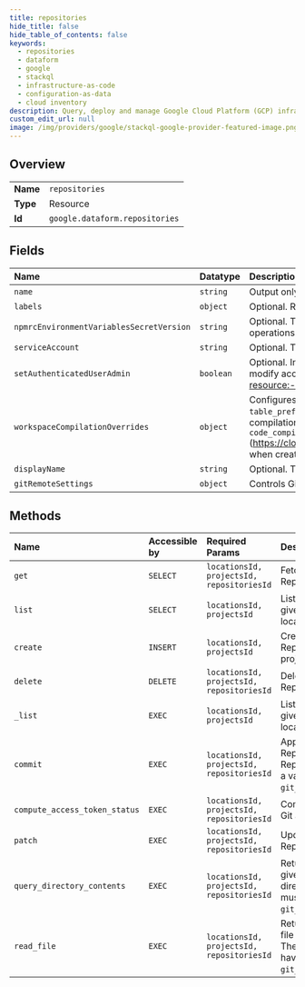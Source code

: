 ```yaml
---
title: repositories
hide_title: false
hide_table_of_contents: false
keywords:
  - repositories
  - dataform
  - google    
  - stackql
  - infrastructure-as-code
  - configuration-as-data
  - cloud inventory
description: Query, deploy and manage Google Cloud Platform (GCP) infrastructure and resources using SQL
custom_edit_url: null
image: /img/providers/google/stackql-google-provider-featured-image.png
---
```

  
    

## Overview
<table><tbody>
<tr><td><b>Name</b></td><td><code>repositories</code></td></tr>
<tr><td><b>Type</b></td><td>Resource</td></tr>
<tr><td><b>Id</b></td><td><code>google.dataform.repositories</code></td></tr>
</tbody></table>

## Fields
| Name | Datatype | Description |
|:-----|:---------|:------------|
| `name` | `string` | Output only. The repository's name. |
| `labels` | `object` | Optional. Repository user labels. |
| `npmrcEnvironmentVariablesSecretVersion` | `string` | Optional. The name of the Secret Manager secret version to be used to interpolate variables into the .npmrc file for package installation operations. Must be in the format `projects/*/secrets/*/versions/*`. The file itself must be in a JSON format. |
| `serviceAccount` | `string` | Optional. The service account to run workflow invocations under. |
| `setAuthenticatedUserAdmin` | `boolean` | Optional. Input only. If set to true, the authenticated user will be granted the roles/dataform.admin role on the created repository. To modify access to the created repository later apply setIamPolicy from https://cloud.google.com/dataform/reference/rest#rest-resource:-v1beta1.projects.locations.repositories |
| `workspaceCompilationOverrides` | `object` | Configures workspace compilation overrides for a repository. Primarily used by the UI (`console.cloud.google.com`). `schema_suffix` and `table_prefix` can have a special expression - `$&#123;workspaceName&#125;`, which refers to the workspace name from which the compilation results will be created. API callers are expected to resolve the expression in these overrides and provide them explicitly in `code_compilation_config` (https://cloud.google.com/dataform/reference/rest/v1beta1/projects.locations.repositories.compilationResults#codecompilationconfig) when creating workspace-scoped compilation results. |
| `displayName` | `string` | Optional. The repository's user-friendly name. |
| `gitRemoteSettings` | `object` | Controls Git remote configuration for a repository. |
## Methods
| Name | Accessible by | Required Params | Description |
|:-----|:--------------|:----------------|:------------|
| `get` | `SELECT` | `locationsId, projectsId, repositoriesId` | Fetches a single Repository. |
| `list` | `SELECT` | `locationsId, projectsId` | Lists Repositories in a given project and location. |
| `create` | `INSERT` | `locationsId, projectsId` | Creates a new Repository in a given project and location. |
| `delete` | `DELETE` | `locationsId, projectsId, repositoriesId` | Deletes a single Repository. |
| `_list` | `EXEC` | `locationsId, projectsId` | Lists Repositories in a given project and location. |
| `commit` | `EXEC` | `locationsId, projectsId, repositoriesId` | Applies a Git commit to a Repository. The Repository must not have a value for `git_remote_settings.url`. |
| `compute_access_token_status` | `EXEC` | `locationsId, projectsId, repositoriesId` | Computes a Repository's Git access token status. |
| `patch` | `EXEC` | `locationsId, projectsId, repositoriesId` | Updates a single Repository. |
| `query_directory_contents` | `EXEC` | `locationsId, projectsId, repositoriesId` | Returns the contents of a given Repository directory. The Repository must not have a value for `git_remote_settings.url`. |
| `read_file` | `EXEC` | `locationsId, projectsId, repositoriesId` | Returns the contents of a file (inside a Repository). The Repository must not have a value for `git_remote_settings.url`. |
